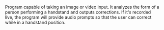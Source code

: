 Program capable of taking an image or video input. It analyzes the form of a person performing a handstand and outputs corrections. If it's recorded live, the program will provide audio prompts so that the user can correct while in a handstand position.
